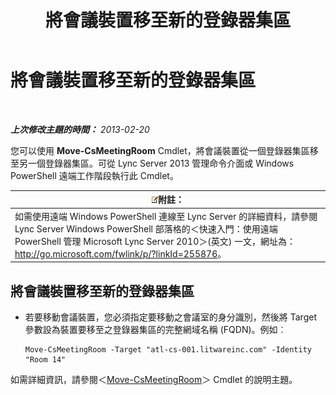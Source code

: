 ﻿---
title: 將會議裝置移至新的登錄器集區
TOCTitle: 將會議裝置移至新的登錄器集區
ms:assetid: 26e02ca3-e881-4f90-8bf0-b13649108100
ms:mtpsurl: https://technet.microsoft.com/zh-tw/library/JJ994025(v=OCS.15)
ms:contentKeyID: 52056077
ms.date: 08/10/2015
mtps_version: v=OCS.15
ms.translationtype: HT
---

# 將會議裝置移至新的登錄器集區

 

_**上次修改主題的時間：** 2013-02-20_

您可以使用 **Move-CsMeetingRoom** Cmdlet，將會議裝置從一個登錄器集區移至另一個登錄器集區。可從 Lync Server 2013 管理命令介面或 Windows PowerShell 遠端工作階段執行此 Cmdlet。

<table>
<thead>
<tr class="header">
<th><img src="images/Gg398811.note(OCS.15).gif" title="note" alt="note" />附註：</th>
</tr>
</thead>
<tbody>
<tr class="odd">
<td>如需使用遠端 Windows PowerShell 連線至 Lync Server 的詳細資料，請參閱 Lync Server Windows PowerShell 部落格的＜快速入門：使用遠端 PowerShell 管理 Microsoft Lync Server 2010＞(英文) 一文，網址為：<a href="http://go.microsoft.com/fwlink/p/?linkid=255876">http://go.microsoft.com/fwlink/p/?linkId=255876</a>。</td>
</tr>
</tbody>
</table>



## 將會議裝置移至新的登錄器集區

  - 若要移動會議裝置，您必須指定要移動之會議室的身分識別，然後將 Target 參數設為裝置要移至之登錄器集區的完整網域名稱 (FQDN)。例如︰
    
        Move-CsMeetingRoom -Target "atl-cs-001.litwareinc.com" -Identity "Room 14"

如需詳細資訊，請參閱＜[Move-CsMeetingRoom](move-csmeetingroom.md)＞ Cmdlet 的說明主題。

